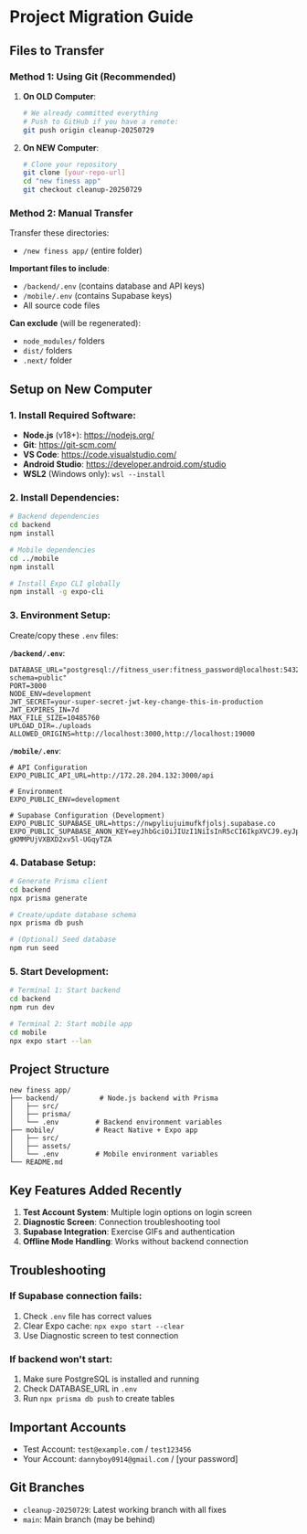 # Project Migration Guide

## Files to Transfer

### Method 1: Using Git (Recommended)

1. **On OLD Computer**:
   ```bash
   # We already committed everything
   # Push to GitHub if you have a remote:
   git push origin cleanup-20250729
   ```

2. **On NEW Computer**:
   ```bash
   # Clone your repository
   git clone [your-repo-url]
   cd "new finess app"
   git checkout cleanup-20250729
   ```

### Method 2: Manual Transfer

Transfer these directories:
- `/new finess app/` (entire folder)

**Important files to include**:
- `/backend/.env` (contains database and API keys)
- `/mobile/.env` (contains Supabase keys)
- All source code files

**Can exclude** (will be regenerated):
- `node_modules/` folders
- `dist/` folders
- `.next/` folder

## Setup on New Computer

### 1. Install Required Software:
- **Node.js** (v18+): https://nodejs.org/
- **Git**: https://git-scm.com/
- **VS Code**: https://code.visualstudio.com/
- **Android Studio**: https://developer.android.com/studio
- **WSL2** (Windows only): `wsl --install`

### 2. Install Dependencies:

```bash
# Backend dependencies
cd backend
npm install

# Mobile dependencies  
cd ../mobile
npm install

# Install Expo CLI globally
npm install -g expo-cli
```

### 3. Environment Setup:

Create/copy these `.env` files:

**`/backend/.env`**:
```
DATABASE_URL="postgresql://fitness_user:fitness_password@localhost:5432/korean_fitness_db?schema=public"
PORT=3000
NODE_ENV=development
JWT_SECRET=your-super-secret-jwt-key-change-this-in-production
JWT_EXPIRES_IN=7d
MAX_FILE_SIZE=10485760
UPLOAD_DIR=./uploads
ALLOWED_ORIGINS=http://localhost:3000,http://localhost:19000
```

**`/mobile/.env`**:
```
# API Configuration
EXPO_PUBLIC_API_URL=http://172.28.204.132:3000/api

# Environment
EXPO_PUBLIC_ENV=development

# Supabase Configuration (Development)  
EXPO_PUBLIC_SUPABASE_URL=https://nwpyliujuimufkfjolsj.supabase.co
EXPO_PUBLIC_SUPABASE_ANON_KEY=eyJhbGciOiJIUzI1NiIsInR5cCI6IkpXVCJ9.eyJpc3MiOiJzdXBhYmFzZSIsInJlZiI6Im53cHlsaXVqdWltdWZrZmpvbHNqIiwicm9sZSI6ImFub24iLCJpYXQiOjE3NTM2NjIzNjgsImV4cCI6MjA2OTIzODM2OH0.dWYh2ROhXN6n4scKc-gKMMPUjVXBXD2xv5l-UGqyTZA
```

### 4. Database Setup:

```bash
# Generate Prisma client
cd backend
npx prisma generate

# Create/update database schema
npx prisma db push

# (Optional) Seed database
npm run seed
```

### 5. Start Development:

```bash
# Terminal 1: Start backend
cd backend
npm run dev

# Terminal 2: Start mobile app
cd mobile
npx expo start --lan
```

## Project Structure

```
new finess app/
├── backend/          # Node.js backend with Prisma
│   ├── src/
│   ├── prisma/
│   └── .env         # Backend environment variables
├── mobile/          # React Native + Expo app
│   ├── src/
│   ├── assets/
│   └── .env         # Mobile environment variables
└── README.md
```

## Key Features Added Recently

1. **Test Account System**: Multiple login options on login screen
2. **Diagnostic Screen**: Connection troubleshooting tool
3. **Supabase Integration**: Exercise GIFs and authentication
4. **Offline Mode Handling**: Works without backend connection

## Troubleshooting

### If Supabase connection fails:
1. Check `.env` file has correct values
2. Clear Expo cache: `npx expo start --clear`
3. Use Diagnostic screen to test connection

### If backend won't start:
1. Make sure PostgreSQL is installed and running
2. Check DATABASE_URL in `.env`
3. Run `npx prisma db push` to create tables

## Important Accounts

- Test Account: `test@example.com` / `test123456`
- Your Account: `dannyboy0914@gmail.com` / [your password]

## Git Branches

- `cleanup-20250729`: Latest working branch with all fixes
- `main`: Main branch (may be behind)